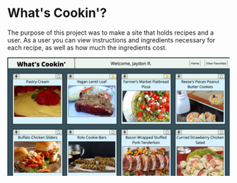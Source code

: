 # What's Cookin'?

The purpose of this project was to make a site that holds recipes and a user. As a user you can view instructions and ingredients necessary for each recipe, as well as how much the ingredients cost.

![screenshot of page](./src/screenshot.png)
